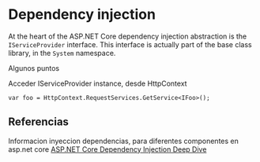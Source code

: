 
# Dependency injection

At the heart of the ASP.NET Core dependency injection abstraction is the `IServiceProvider` interface. This interface is actually part of the base class library, in the `System` namespace.


Algunos puntos

Acceder IServiceProvider instance, desde HttpContext 

```
var foo = HttpContext.RequestServices.GetService<IFoo>();
```

## Referencias

Informacion inyeccion dependencias, para diferentes componentes en asp.net core
[ASP.NET Core Dependency Injection Deep Dive](https://joonasw.net/view/aspnet-core-di-deep-dive)
 
 


